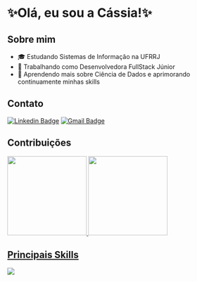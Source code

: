 # ✨Olá, eu sou a Cássia!✨
## Sobre mim
- 🎓 Estudando Sistemas de Informação na UFRRJ
- 💼 Trabalhando como Desenvolvedora FullStack Júnior
- 🌱 Aprendendo mais sobre Ciência de Dados e aprimorando continuamente minhas skills
## Contato
[![Linkedin Badge](https://img.shields.io/badge/-LinkedIn-blue?style=for-the-badge&logo=Linkedin&logoColor=white&link=https://www.linkedin.com/in/cassiamariane/)](https://www.linkedin.com/in/cassiamariane/)
[![Gmail Badge](https://img.shields.io/badge/Gmail-333333?style=for-the-badge&logo=gmail&logoColor=red)](mailto:cassiamariane01@gmail.com)
## Contribuições
<div>
  <a href="https://github.com/cassiamariane">
  <img height="180em" src="https://streak-stats.demolab.com/?user=cassiamariane&theme=dracula&count_private=true&locale=pt-br"/>
  <img height="180em" src="https://github-readme-stats.vercel.app/api/top-langs/?username=cassiamariane&layout=compact&langs_count=7&theme=dracula&locale=pt-br"/>
</div>
  
## Principais Skills

 <div>
   <a href="https://github.com/cassiamariane">
   <img src="https://skillicons.dev/icons?i=py,flask,mysql,ts,aws,docker,figma,vue)](https://skillicons.dev"/>
 </div>

